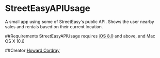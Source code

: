 StreetEasyAPIUsage
=========================

A small app using some of StreetEasy's public API. Shows the user nearby sales and rentals based on their current location.

##Requirements
StreetEasyAPIUsage requires [iOS 8.0](http://developer.apple.com/library/ios/#releasenotes/General/WhatsNewIniPhoneOS/Articles/iPhoneOS4.html) and above, and Mac OS X 10.6

##Creator
[Howard Cordray](https://github.com/hcordray218)
